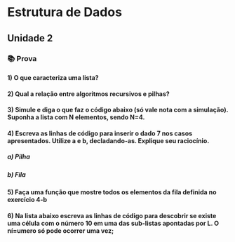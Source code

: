 # Estrutura de Dados
## Unidade 2
### 📚 Prova

#### 1) O que caracteriza uma lista?
#### 2) Qual a relação entre algoritmos recursivos e pilhas?
#### 3) Simule e diga o que faz o código abaixo (só vale nota com a simulação). Suponha a lista com N elementos, sendo N=4.
#### 4) Escreva as linhas de código para inserir o dado 7 nos casos apresentados. Utilize a e b, decladando-as. Explique seu raciocínio.
##### a) Pilha
##### b) Fila

#### 5) Faça uma função que mostre todos os elementos da fila definida no exercício 4-b

#### 6) Na lista abaixo escreva as linhas de código para descobrir se existe uma célula com o número 10 em uma das sub-listas apontadas por L. O ní=umero só pode ocorrer uma vez;